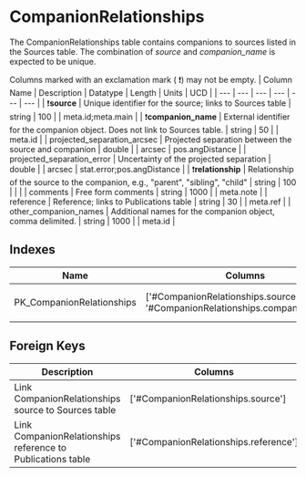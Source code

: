 # CompanionRelationships
The CompanionRelationships table contains companions to sources listed in the Sources table. The combination of *source* and *companion_name* is expected to be unique.


Columns marked with an exclamation mark ( :exclamation:) may not be empty.
| Column Name | Description | Datatype | Length | Units  | UCD |
| --- | --- | --- | --- | --- | --- |
| :exclamation:**source** | Unique identifier for the source; links to Sources table | string | 100 |  | meta.id;meta.main  |
| :exclamation:**companion_name** | External identifier for the companion object. Does not link to Sources table. | string | 50 |  | meta.id  |
| projected_separation_arcsec | Projected separation between the source and companion | double |  | arcsec | pos.angDistance  |
| projected_separation_error | Uncertainty of the projected separation | double |  | arcsec | stat.error;pos.angDistance  |
| :exclamation:**relationship** | Relationship of the source to the companion, e.g., "parent", "sibling", "child" | string | 100 |  |   |
| comments | Free form comments | string | 1000 |  | meta.note  |
| reference | Reference; links to Publications table | string | 30 |  | meta.ref  |
| other_companion_names | Additional names for the companion object, comma delimited. | string | 1000 |  | meta.id  |

## Indexes
| Name | Columns | Description |
| --- | --- | --- |
| PK_CompanionRelationships | ['#CompanionRelationships.source', '#CompanionRelationships.companion_name'] | Primary key for CompanionRelationships table |

## Foreign Keys
| Description | Columns | Referenced Columns |
| --- | --- | --- |
| Link CompanionRelationships source to Sources table | ['#CompanionRelationships.source'] | ['#Sources.source'] |
| Link CompanionRelationships reference to Publications table | ['#CompanionRelationships.reference'] | ['#Publications.reference'] |
